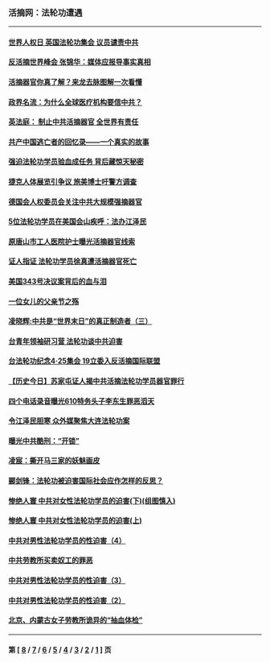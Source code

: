 ### 活摘网：法轮功遭遇
---
#### [世界人权日 英国法轮功集会 议员谴责中共](../../pages/nf5881/n13431763.md?06160430) 
#### [反活摘世界峰会 张锦华：媒体应报导事实真相](../../pages/nf5881/n13278502.md?06160430) 
#### [活摘器官你真了解？来龙去脉图解一次看懂](../../pages/nf5881/n13013820.md?06160430) 
#### [政界名流：为什么全球医疗机构要信中共？](../../pages/nf5881/n11945479.md?06160430) 
#### [英法庭： 制止中共活摘器官 全世界有责任](../../pages/nf5881/n11330691.md?06160430) 
#### [共产中国逃亡者的回忆录——一个真实的故事](../../pages/nf5881/n10918649.md?06160430) 
#### [强迫法轮功学员验血成任务 背后藏惊天秘密](../../pages/nf5881/n4252384.md?06160430) 
#### [捷克人体展览引争议 旅美博士吁警方调查](../../pages/nf5881/n9429187.md?06160430) 
#### [德国会人权委员会关注中共大规模强摘器官](../../pages/nf5881/n8418950.md?06160430) 
#### [5位法轮功学员在美国会山疾呼：法办江泽民](../../pages/nf5881/n8101519.md?06160430) 
#### [原唐山市工人医院护士曝光活摘器官线索](../../pages/nf5881/n8076384.md?06160430) 
#### [证人指证 法轮功学员徐真遭活摘器官死亡](../../pages/nf5881/n8042467.md?06160430) 
#### [美国343号决议案背后的血与泪](../../pages/nf5881/n8020684.md?06160430) 
#### [一位女儿的父亲节之殇](../../pages/nf5881/n8014122.md?06160430) 
#### [凌晓辉:中共是“世界末日”的真正制造者（三）](../../pages/nf5881/n4210333.md?06160430) 
#### [台青年领袖研习营 法轮功谈中共迫害](../../pages/nf5881/n4141857.md?06160430) 
#### [台法轮功纪念4‧25集会 19立委入反活摘国际联盟](../../pages/nf5881/n4141821.md?06160430) 
#### [【历史今日】苏家屯证人揭中共活摘法轮功学员器官罪行](../../pages/nf5881/n4135912.md?06160430) 
#### [四个电话录音曝光610特务头子李东生罪恶滔天](../../pages/nf5881/n4040060.md?06160430) 
#### [令江泽民胆寒 众外媒聚焦大连法轮功案](../../pages/nf5881/n3932671.md?06160430) 
#### [曝光中共酷刑：“开锁”](../../pages/nf5881/n3889373.md?06160430) 
#### [凌宸：撕开马三家的妖魅画皮](../../pages/nf5881/n3849369.md?06160430) 
#### [郦剑锋：法轮功被迫害国际社会应作怎样的反思？](../../pages/nf5881/n3824560.md?06160430) 
#### [惨绝人寰 中共对女性法轮功学员的迫害(下)(组图慎入)](../../pages/nf5881/n3816285.md?06160430) 
#### [惨绝人寰 中共对女性法轮功学员的迫害(上)](../../pages/nf5881/n3815374.md?06160430) 
#### [中共对男性法轮功学员的性迫害（4）](../../pages/nf5881/n3769144.md?06160430) 
#### [中共劳教所买卖奴工的罪恶](../../pages/nf5881/n3769378.md?06160430) 
#### [中共对男性法轮功学员的性迫害（3）](../../pages/nf5881/n3768231.md?06160430) 
#### [中共对男性法轮功学员的性迫害（2）](../../pages/nf5881/n3767211.md?06160430) 
#### [北京、内蒙古女子劳教所诡异的“抽血体检”](../../pages/nf5881/n3753158.md?06160430) 

---
#### 第 [ [8](./8.md?06160430) / [7](./7.md?06160430) / [6](./6.md?06160430) / [5](./5.md?06160430) / [4](./4.md?06160430) / [3](./3.md?06160430) / [2](./2.md?06160430) / [1](./1.md?06160430) ] 页
